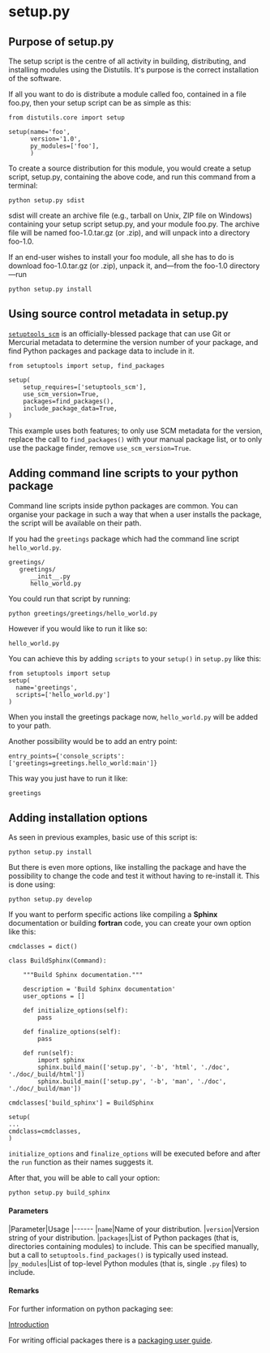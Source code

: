 # setup.py



## Purpose of setup.py


The setup script is the centre of all activity in building, distributing, and installing modules using the Distutils. It's purpose is the correct installation of the software.

If all you want to do is distribute a module called foo, contained in a file foo.py, then your setup script can be as simple as this:

```
from distutils.core import setup

setup(name='foo',
      version='1.0',
      py_modules=['foo'],
      )

```

To create a source distribution for this module, you would create a setup script, setup.py, containing the above code, and run this command from a terminal:

```
python setup.py sdist

```

sdist will create an archive file (e.g., tarball on Unix, ZIP file on Windows) containing your setup script setup.py, and your module foo.py. The archive file will be named foo-1.0.tar.gz (or .zip), and will unpack into a directory foo-1.0.

If an end-user wishes to install your foo module, all she has to do is download foo-1.0.tar.gz (or .zip), unpack it, and—from the foo-1.0 directory—run

```
python setup.py install

```



## Using source control metadata in setup.py


[`setuptools_scm`](http://web.archive.org/web/20170816195035/https://pypi.python.org/pypi/setuptools_scm) is an officially-blessed package that can use Git or Mercurial metadata to determine the version number of your package, and find Python packages and package data to include in it.

```
from setuptools import setup, find_packages

setup(
    setup_requires=['setuptools_scm'],
    use_scm_version=True,
    packages=find_packages(),
    include_package_data=True,
)

```

This example uses both features; to only use SCM metadata for the version, replace the call to `find_packages()` with your manual package list, or to only use the package finder, remove `use_scm_version=True`.



## Adding command line scripts to your python package


Command line scripts inside python packages are common.  You can organise your package in such a way that when a user installs the package, the script will be available on their path.

If you had the `greetings` package which had the command line script `hello_world.py`.

```
greetings/
   greetings/
      __init__.py
      hello_world.py

```

You could run that script by running:

```
python greetings/greetings/hello_world.py

```

However if you would like to run it like so:

```
hello_world.py

```

You can achieve this by adding `scripts` to your `setup()` in `setup.py` like this:

```
from setuptools import setup
setup(
  name='greetings',
  scripts=['hello_world.py']
)

```

When you install the greetings package now, `hello_world.py` will be added to your path.

Another possibility would be to add an entry point:

```
entry_points={'console_scripts': ['greetings=greetings.hello_world:main']}

```

This way you just have to run it like:

```
greetings

```



## Adding installation options


As seen in previous examples, basic use of this script is:

```
python setup.py install

```

But there is even more options, like installing the package and have the possibility to change the code and test it without having to re-install it. This is done using:

```
python setup.py develop

```

If you want to perform specific actions like compiling a **Sphinx** documentation or building **fortran** code, you can create your own option like this:

```
cmdclasses = dict()

class BuildSphinx(Command):

    """Build Sphinx documentation."""

    description = 'Build Sphinx documentation'
    user_options = []

    def initialize_options(self):
        pass

    def finalize_options(self):
        pass

    def run(self):
        import sphinx
        sphinx.build_main(['setup.py', '-b', 'html', './doc', './doc/_build/html'])
        sphinx.build_main(['setup.py', '-b', 'man', './doc', './doc/_build/man'])

cmdclasses['build_sphinx'] = BuildSphinx

setup(
...
cmdclass=cmdclasses,
)

```

`initialize_options` and `finalize_options` will be executed before and after the `run` function as their names suggests it.

After that, you will be able to call your option:

```
python setup.py build_sphinx

```



#### Parameters


|Parameter|Usage
|------
|`name`|Name of your distribution.
|`version`|Version string of your distribution.
|`packages`|List of Python packages (that is, directories containing modules) to include. This can be specified manually, but a call to `setuptools.find_packages()` is typically used instead.
|`py_modules`|List of top-level Python modules (that is, single `.py` files) to include.



#### Remarks


For further information on python packaging see:

[Introduction](http://web.archive.org/web/20170816195035/http://stackoverflow.com/documentation/python/1381/creating-python-packages/4500/introduction#t=201607281303534267585)

For writing official packages there is a [packaging user guide](http://web.archive.org/web/20170816195035/https://packaging.python.org/).

